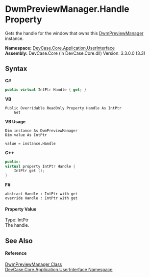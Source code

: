 # DwmPreviewManager.Handle Property 
 

Gets the handle for the window that owns this <a href="T_DevCase_Core_Application_UserInterface_DwmPreviewManager">DwmPreviewManager</a> instance.

**Namespace:**&nbsp;<a href="N_DevCase_Core_Application_UserInterface">DevCase.Core.Application.UserInterface</a><br />**Assembly:**&nbsp;DevCase.Core (in DevCase.Core.dll) Version: 3.3.0.0 (3.3)

## Syntax

**C#**<br />
``` C#
public virtual IntPtr Handle { get; }
```

**VB**<br />
``` VB
Public Overridable ReadOnly Property Handle As IntPtr
	Get
```

**VB Usage**<br />
``` VB Usage
Dim instance As DwmPreviewManager
Dim value As IntPtr

value = instance.Handle

```

**C++**<br />
``` C++
public:
virtual property IntPtr Handle {
	IntPtr get ();
}
```

**F#**<br />
``` F#
abstract Handle : IntPtr with get
override Handle : IntPtr with get
```


#### Property Value
Type: IntPtr<br />The handle.

## See Also


#### Reference
<a href="T_DevCase_Core_Application_UserInterface_DwmPreviewManager">DwmPreviewManager Class</a><br /><a href="N_DevCase_Core_Application_UserInterface">DevCase.Core.Application.UserInterface Namespace</a><br />